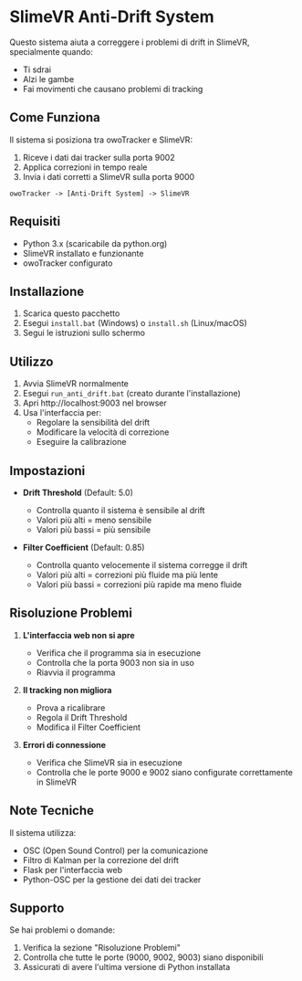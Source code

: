 # SlimeVR Anti-Drift System

Questo sistema aiuta a correggere i problemi di drift in SlimeVR, specialmente quando:
- Ti sdrai
- Alzi le gambe
- Fai movimenti che causano problemi di tracking

## Come Funziona

Il sistema si posiziona tra owoTracker e SlimeVR:
1. Riceve i dati dai tracker sulla porta 9002
2. Applica correzioni in tempo reale
3. Invia i dati corretti a SlimeVR sulla porta 9000

```
owoTracker -> [Anti-Drift System] -> SlimeVR
```

## Requisiti

- Python 3.x (scaricabile da python.org)
- SlimeVR installato e funzionante
- owoTracker configurato

## Installazione

1. Scarica questo pacchetto
2. Esegui `install.bat` (Windows) o `install.sh` (Linux/macOS)
3. Segui le istruzioni sullo schermo

## Utilizzo

1. Avvia SlimeVR normalmente
2. Esegui `run_anti_drift.bat` (creato durante l'installazione)
3. Apri http://localhost:9003 nel browser
4. Usa l'interfaccia per:
   - Regolare la sensibilità del drift
   - Modificare la velocità di correzione
   - Eseguire la calibrazione

## Impostazioni

- **Drift Threshold** (Default: 5.0)
  - Controlla quanto il sistema è sensibile al drift
  - Valori più alti = meno sensibile
  - Valori più bassi = più sensibile

- **Filter Coefficient** (Default: 0.85)
  - Controlla quanto velocemente il sistema corregge il drift
  - Valori più alti = correzioni più fluide ma più lente
  - Valori più bassi = correzioni più rapide ma meno fluide

## Risoluzione Problemi

1. **L'interfaccia web non si apre**
   - Verifica che il programma sia in esecuzione
   - Controlla che la porta 9003 non sia in uso
   - Riavvia il programma

2. **Il tracking non migliora**
   - Prova a ricalibrare
   - Regola il Drift Threshold
   - Modifica il Filter Coefficient

3. **Errori di connessione**
   - Verifica che SlimeVR sia in esecuzione
   - Controlla che le porte 9000 e 9002 siano configurate correttamente in SlimeVR

## Note Tecniche

Il sistema utilizza:
- OSC (Open Sound Control) per la comunicazione
- Filtro di Kalman per la correzione del drift
- Flask per l'interfaccia web
- Python-OSC per la gestione dei dati dei tracker

## Supporto

Se hai problemi o domande:
1. Verifica la sezione "Risoluzione Problemi"
2. Controlla che tutte le porte (9000, 9002, 9003) siano disponibili
3. Assicurati di avere l'ultima versione di Python installata
